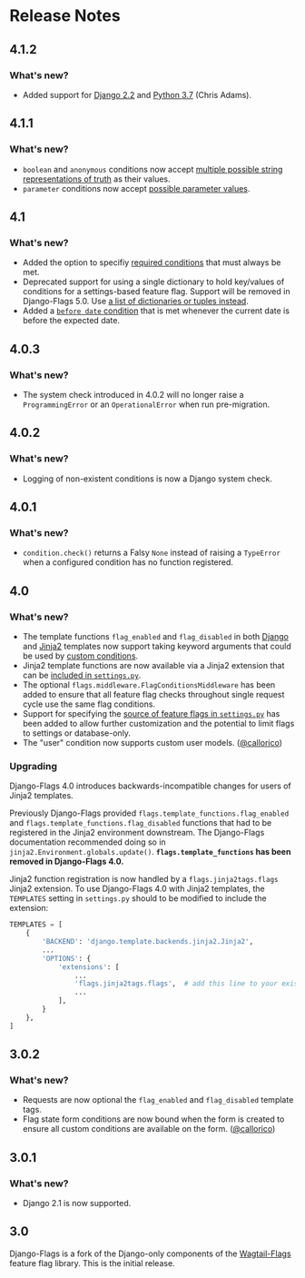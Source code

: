 # Release Notes

## 4.1.2

### What's new?

- Added support for [Django 2.2](https://docs.djangoproject.com/en/2.2/releases/2.2/) and [Python 3.7](https://docs.python.org/3/whatsnew/3.7.html) (Chris Adams).

## 4.1.1

### What's new?

- `boolean` and `anonymous` conditions now accept [multiple possible string representations of truth](/conditions/#boolean) as their values.
- `parameter` conditions now accept [possible parameter values](http://localhost:7777/conditions/#parameter).

## 4.1

### What's new?

- Added the option to specifiy [required conditions](/usage/#defining-flags) that must always be met.
- Deprecated support for using a single dictionary to hold key/values of conditions for a settings-based feature flag. Support will be removed in Django-Flags 5.0. Use [a list of dictionaries or tuples instead](/settings/#flags).
- Added a [`before date` condition](/conditions) that is met whenever the current date is before the expected date.

## 4.0.3

### What's new?
- The system check introduced in 4.0.2 will no longer raise a `ProgrammingError` or an `OperationalError` when run pre-migration.

## 4.0.2

### What's new?
- Logging of non-existent conditions is now a Django system check.

## 4.0.1

### What's new?
- `condition.check()` returns a Falsy `None` instead of raising a `TypeError` when a configured condition has no function registered.

## 4.0

### What's new?

- The template functions `flag_enabled` and `flag_disabled` in both [Django](/api/django) and [Jinja2](/api/jinja2) templates now support taking keyword arguments that could be used by [custom conditions](/api/conditions).
- Jinja2 template functions are now available via a Jinja2 extension that can be [included in `settings.py`](/api/jinja2). 
- The optional `flags.middleware.FlagConditionsMiddleware` has been added to ensure that all feature flag checks throughout single request cycle use the same flag conditions.
- Support for specifying the [source of feature flags in `settings.py`](/settings#flag_sources) has been added to allow further customization and the potential to limit flags to settings or database-only.
- The "user" condition now supports custom user models. ([@callorico](https://github.com/callorico))

### Upgrading

Django-Flags 4.0 introduces backwards-incompatible changes for users of Jinja2 templates.

Previously Django-Flags provided `flags.template_functions.flag_enabled` and `flags.template_functions.flag_disabled` functions that had to be registered in the Jinja2 environment downstream. The Django-Flags documentation recommended doing so in `jinja2.Environment.globals.update()`. **`flags.template_functions` has been removed in Django-Flags 4.0.**

Jinja2 function registration is now handled by a `flags.jinja2tags.flags` Jinja2 extension. To use Django-Flags 4.0 with Jinja2 templates, the `TEMPLATES` setting in `settings.py` should to be modified to include the extension:

```python
TEMPLATES = [
    {
        'BACKEND': 'django.template.backends.jinja2.Jinja2',
        ...
        'OPTIONS': {
            'extensions': [
                ...
                'flags.jinja2tags.flags',  # add this line to your existing settings
                ...
            ],
        }
    },
] 
```

## 3.0.2

### What's new?

- Requests are now optional the `flag_enabled` and `flag_disabled` template tags.
- Flag state form conditions are now bound when the form is created to ensure all custom conditions are available on the form. ([@callorico](https://github.com/callorico))

## 3.0.1

### What's new?

- Django 2.1 is now supported.

## 3.0

Django-Flags is a fork of the Django-only components of the [Wagtail-Flags](https://github.com/cfpb/wagtail-flags) feature flag library. This is the initial release.

